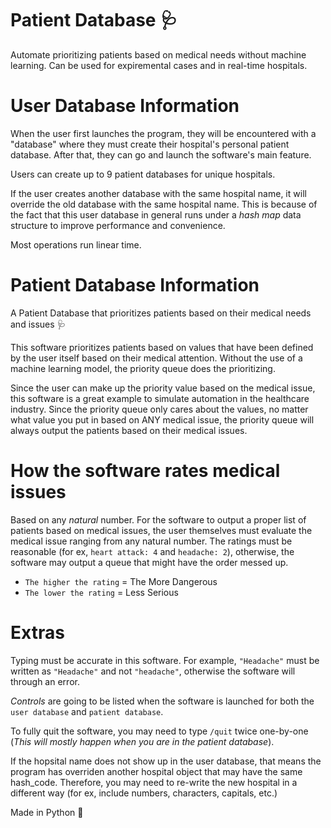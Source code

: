 # Patient Database 🩺

Automate prioritizing patients based on medical needs without machine learning. Can be used for expiremental cases and in real-time hospitals. 


# User Database Information 

When the user first launches the program, they will be encountered with a "database" where they must create their hospital's personal patient database. After that, they can go and launch the software's main feature.

Users can create up to 9 patient databases for unique hospitals. 

If the user creates another database with the same hospital name, it will override the old database with the same hospital name. This is because of the fact that this user database in general runs under a *hash map* data structure to improve performance and convenience. 

Most operations run linear time.


# Patient Database Information

A Patient Database that prioritizes patients based on their medical needs and issues 🩺

This software prioritizes patients based on values that have been defined by the user itself based on their medical attention. Without the use of a machine learning model, the priority queue does the prioritizing.

Since the user can make up the priority value based on the medical issue, this software is a great example to simulate automation in the healthcare industry. Since the priority queue only cares about the values, no matter what value you put in based on ANY medical issue, the priority queue will always output the patients based on their medical issues. 


# How the software rates medical issues
Based on any *natural* number. For the software to output a proper list of patients based on medical issues, the user themselves must evaluate the medical issue ranging from any natural number. The ratings must be reasonable (for ex, `heart attack: 4` and `headache: 2`), otherwise, the software may output a queue that might have the order messed up.

- `The higher the rating` = The More Dangerous 
- `The lower the rating` = Less Serious 



# Extras

Typing must be accurate in this software. For example, `"Headache"` must be written as `"Headache"` and not `"headache"`, otherwise the software will through an error.

*Controls* are going to be listed when the software is launched for both the `user database` and `patient database`. 

To fully quit the software, you may need to type `/quit` twice one-by-one (*This will mostly happen when you are in the patient database*).

If the hopsital name does not show up in the user database, that means the program has overriden another hospital object that may have the same hash_code. Therefore, you may need to re-write the new hospital in a different way (for ex, include numbers, characters, capitals, etc.)

Made in Python 🐍
